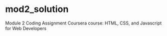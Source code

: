 # mod2_solution
Module 2 Coding Assignment
Coursera course: HTML, CSS, and Javascript for Web Developers
